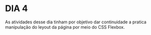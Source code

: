 # DIA 4

As atividades desse dia tinham por objetivo dar continuidade a pratica manipulação do leyout da página por meio do CSS Flexbox.

